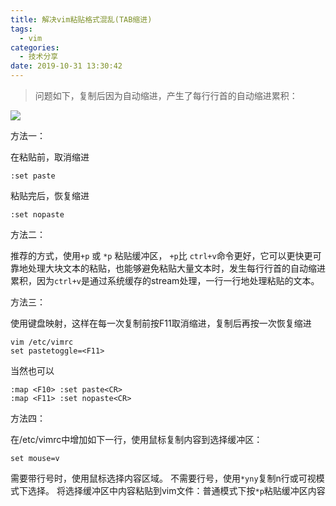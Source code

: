 ```yaml
---
title: 解决vim粘贴格式混乱(TAB缩进)
tags:
  - vim
categories:
  - 技术分享
date: 2019-10-31 13:30:42
---
```


>  问题如下，复制后因为自动缩进，产生了每行行首的自动缩进累积：  

![]( http://q02nuv786.bkt.clouddn.com/vimpaste.png )

方法一：

在粘贴前，取消缩进

```
:set paste
```

粘贴完后，恢复缩进

```
:set nopaste
```
<!-- more -->
方法二：

推荐的方式，使用`+p` 或 `*p` 粘贴缓冲区， `+p`比 `ctrl+v`命令更好，它可以更快更可靠地处理大块文本的粘贴，也能够避免粘贴大量文本时，发生每行行首的自动缩进累积，因为`ctrl+v`是通过系统缓存的stream处理，一行一行地处理粘贴的文本。 

方法三：

使用键盘映射，这样在每一次复制前按F11取消缩进，复制后再按一次恢复缩进

```
vim /etc/vimrc 
set pastetoggle=<F11>
```

当然也可以

```
:map <F10> :set paste<CR>
:map <F11> :set nopaste<CR>
```

方法四：

在/etc/vimrc中增加如下一行，使用鼠标复制内容到选择缓冲区：
```
set mouse=v
```
需要带行号时，使用鼠标选择内容区域。
不需要行号，使用`*yny`复制n行或可视模式下选择。
将选择缓冲区中内容粘贴到vim文件：普通模式下按`*p`粘贴缓冲区内容




